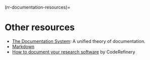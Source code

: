 (rr-documentation-resources)=
# Other resources

- [The Documentation System](https://docs.divio.com/documentation-system/): A unified theory of documentation.
- [Markdown](https://daringfireball.net/projects/markdown/)
- [How to document your research software](https://coderefinery.github.io/documentation/#how-to-document-your-research-software) by CodeRefinery
